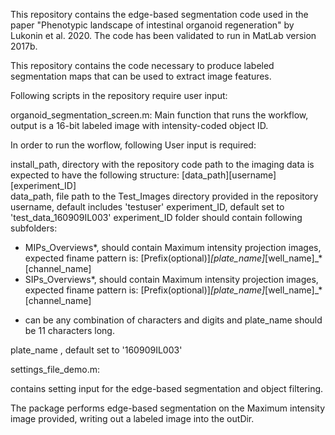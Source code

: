 This repository contains the edge-based segmentation code used in the paper "Phenotypic landscape of intestinal organoid regeneration" by Lukonin et al. 2020. The code has been validated to run in MatLab version 2017b.

This repository contains the code necessary to produce labeled segmentation maps that can be used to extract image features.

Following scripts in the repository require user input:

organoid_segmentation_screen.m:
Main function that runs the workflow, output is a 16-bit labeled image with intensity-coded object ID.

In order to run the worflow, following User input is required:

install_path, directory with the repository code
	path to the imaging data is expected to have the following structure: 
	[data_path]\[username]\[experiment_ID]\
data_path, file path to the Test_Images directory provided in the repository
username, default includes 'testuser'
experiment_ID, default set to 'test_data_160909IL003'
experiment_ID folder should contain following subfolders:
 - MIPs_Overviews*, should contain Maximum intensity projection images, expected finame pattern is: 
[Prefix(optional)]_[plate_name]_[well_name]_*[channel_name]
 - SIPs_Overviews*, should contain Maximum intensity projection images, expected finame pattern is: 
[Prefix(optional)]_[plate_name]_[well_name]_*[channel_name]
 * can be any combination of characters and digits and plate_name should be 11 characters long.

plate_name , default set to  '160909IL003'

settings_file_demo.m:

contains setting input for the edge-based segmentation and object filtering.

The package performs edge-based segmentation on the Maximum intensity image provided, writing out a labeled image into the outDir.


